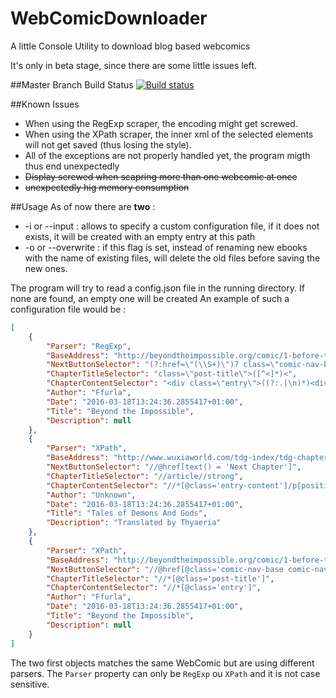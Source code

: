 # WebComicDownloader
A little Console Utility to download blog based webcomics

It's only in beta stage, since there are some little issues left.

##Master Branch Build Status
[![Build status](https://ci.appveyor.com/api/projects/status/lsuvijvevir2rk88/branch/master?svg=true)](https://ci.appveyor.com/project/sidewinder94/webcomicdownloader/branch/master)

##Known Issues
- When using the RegExp scraper, the encoding might get screwed.
- When using the XPath scraper, the inner xml of the selected elements will not get saved (thus losing the style).
- All of the exceptions are not properly handled yet, the program migth thus end unexpectedly
- ~~Display screwed when scapring more than one webcomic at once~~
- ~~unexpectedly hig memory consumption~~


##Usage
As of now there are **two** : 
- -i or --input : allows to specify a custom configuration file, if it does not exists, it will be created with an empty entry at this path
- -o or --overwrite : if this flag is set, instead of renaming new ebooks with the name of existing files, will delete the old files before saving the new ones.


The program will try to read a config.json file in the running directory.
If none are found, an empty one will be created
An example of such a configuration file would be :
```json
[
    {
        "Parser": "RegExp",
        "BaseAddress": "http://beyondtheimpossible.org/comic/1-before-the-beginning-2/",
        "NextButtonSelector": "(?:href=\"(\\S+)\")? class=\"comic-nav-base comic-nav-next\">",
        "ChapterTitleSelector": "class=\"post-title\">([^<]*)<",
        "ChapterContentSelector": "<div class=\"entry\">((?:.|\n)*)<div class=\"post-extras\">",
        "Author": "Ffurla",
        "Date": "2016-03-18T13:24:36.2855417+01:00",
        "Title": "Beyond the Impossible",
        "Description": null
    },
    {
        "Parser": "XPath",
        "BaseAddress": "http://www.wuxiaworld.com/tdg-index/tdg-chapter-1/",
        "NextButtonSelector": "//@href[text() = 'Next Chapter']",
        "ChapterTitleSelector": "//article//strong",
        "ChapterContentSelector": "//*[@class='entry-content']/p[position() > 2]",
        "Author": "Unknown",
        "Date": "2016-03-18T13:24:36.2855417+01:00",
        "Title": "Tales of Demons And Gods",
        "Description": "Translated by Thyaeria"
    },
    {
        "Parser": "XPath",
        "BaseAddress": "http://beyondtheimpossible.org/comic/1-before-the-beginning-2/",
        "NextButtonSelector": "//@href[@class='comic-nav-base comic-nav-next']",
        "ChapterTitleSelector": "//*[@class='post-title']",
        "ChapterContentSelector": "//*[@class='entry']",
        "Author": "Ffurla",
        "Date": "2016-03-18T13:24:36.2855417+01:00",
        "Title": "Beyond the Impossible",
        "Description": null
    }
]
```

The two first objects matches the same WebComic but are using different parsers.
The `Parser` property can only be `RegExp` ou `XPath` and it is not case sensitive.
